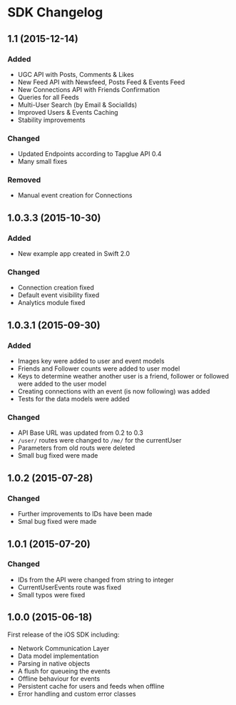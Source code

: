 # SDK Changelog

## 1.1 (2015-12-14)

### Added

- UGC API with Posts, Comments & Likes
- New Feed API with Newsfeed, Posts Feed & Events Feed
- New Connections API with Friends Confirmation
- Queries for all Feeds
- Multi-User Search (by Email & SocialIds)
- Improved Users & Events Caching
- Stability improvements

### Changed

- Updated Endpoints according to Tapglue API 0.4
- Many small fixes

### Removed

- Manual event creation for Connections

## 1.0.3.3 (2015-10-30)

### Added

- New example app created in Swift 2.0

### Changed

- Connection creation fixed
- Default event visibility fixed
- Analytics module fixed

## 1.0.3.1 (2015-09-30)

### Added

- Images key were added to user and event models
- Friends and Follower counts were added to user model
- Keys to determine weather another user is a friend, follower or followed were added to the user model
- Creating connections with an event (is now following) was added
- Tests for the data models were added

### Changed

- API Base URL was updated from 0.2 to 0.3
- `/user/` routes were changed to `/me/` for the currentUser
- Parameters from old routs were deleted
- Small bug fixed were made

## 1.0.2 (2015-07-28)

### Changed

- Further improvements to IDs have been made
- Smal bug fixed were made

## 1.0.1 (2015-07-20)

### Changed

- IDs from the API were changed from string to integer
- CurrentUserEvents route was fixed
- Small typos were fixed

## 1.0.0 (2015-06-18)

First release of the iOS SDK including:

- Network Communication Layer
- Data model implementation
- Parsing in native objects
- A flush for queueing the events
- Offline behaviour for events
- Persistent cache for users and feeds when offline
- Error handling and custom error classes
